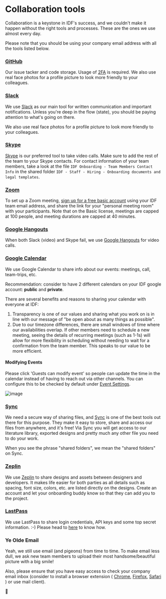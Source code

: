 # Collaboration tools

Collaboration is a keystone in IDF's success, and we couldn't make it happen without the right tools and processes.
These are the ones we use almost every day.

Please note that you should be using your company email address with all the tools listed below.

### [GitHub](https://github.com/InteractionDesignFoundation)

Our issue tacker and code storage. Usage of [2FA](https://github.com/settings/security) is required. We also use real face photos for a profile picture to look more friendly to your colleagues.

### [Slack](https://slack.com/download)

We use [Slack](https://slack.com/download) as our main tool for written communication and important notifications.
Unless you're deep in the flow (state), you should be paying attention to what's going on there.

We also use real face photos for a profile picture to look more friendly to your colleagues.

### [Skype](https://go.skype.com/scom.download)

[Skype](https://go.skype.com/scom.download) is our preferred tool to take video calls. Make sure to add the rest of the team to your Skype contacts.
For contact information of your team members, take a look at the file `IDF Onboarding - Team Members Contact Info` in the shared folder `IDF - Staff - Hiring - Onboarding documents and legal templates`.

### [Zoom](https://zoom.us)

To set up a Zoom meeting, [sign up for a free basic account](https://zoom.us/signup) using your IDF team email address,
and share the link for your "personal meeting room" with your participants.
Note that on the Basic license, meetings are capped at 100 people, and meeting durations are capped at 40 minutes.

### [Google Hangouts](https://hangouts.google.com/)

When both Slack (video) and Skype fail, we use [Google Hangouts](https://hangouts.google.com/) for video calls.

### [Google Calendar](https://calendar.google.com)

We use Google Calendar to share info about our events: meetings, call, team-trips, etc.

Recommendation: consider to have 2 different calendars on your IDF google account: **public** and **private**.

There are several benefits and reasons to sharing your calendar with everyone at IDF:

1. Transparency is one of our values and sharing what you work on is in line with our message of "be open about as many things as possible".
1. Due to our timezone differences, there are small windows of time where our availabilities overlap.
   If other members need to schedule a new meeting, seeing the details of recurring meetings (such as 1-1s) will
   allow for more flexibility in scheduling without needing to wait for a confirmation from the team member.
   This speaks to our value to be more efficient.

#### Modifying Events

Please click 'Guests can modify event' so people can update the time in the calendar instead of having to reach out via other channels.
You can configure this to be checked by default under [Event Settings](https://calendar.google.com/calendar/b/1/r/settings).

![image](https://user-images.githubusercontent.com/5278175/55792101-928a3180-5ac8-11e9-81d5-f56d62eea0fe.png)

### [Sync](https://www.sync.com/)

We need a secure way of sharing files, and [Sync](https://www.sync.com/) is one of the best tools out there for this purpose.
They make it easy to store, share and access our files from anywhere, and it's free!
Via Sync you will get access to our literature library, exported designs and pretty much any other file you need to do your work.

When you see the phrase "shared folders", we mean the "shared folders" on Sync.

### [Zeplin](https://zeplin.io/)

We use [Zeplin](https://zeplin.io) to share designs and assets between designers and developers.
It makes life easier for both parties as all details such as spacing, font size, colors, etc. are listed directly on the designs.
Create an account and let your onboarding buddy know so that they can add you to the project.

### [LastPass](https://www.lastpass.com)

We use LastPass to share login credentials, API keys and some top secret information. :-)
Please head to [here](credentials.md) to know how.

### Ye Olde Email

Yeah, we still use email (and pigeons) from time to time.
To make email less dull, we ask new team members to upload their most handsome/beautiful picture with a big smile!

Also, please ensure that you have easy access to check your company email inbox (consider to install a browser extension (
[Chrome](https://chrome.google.com/webstore/detail/notifier-for-gmail/dcjichoefijpinlfnjghokpkojhlhkgl?hl=en),
[Firefox](https://addons.mozilla.org/en-US/firefox/addon/gmail-notifier-restartless/),
[Safari](https://safari-extensions.apple.com/details/?id=com.add0n.simple-notifier-RED8XKG2R4)
) or use mail client).

🦄
